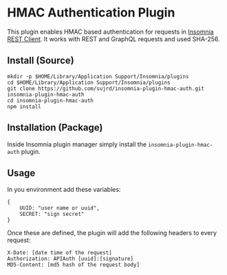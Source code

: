 # HMAC Authentication Plugin

This plugin enables HMAC based authentication for requests in [Insomnia REST Client](https://insomnia.rest/). It works with REST and GraphQL requests and used SHA-256.

## Install (Source)

```
mkdir -p $HOME/Library/Application Support/Insomnia/plugins
cd $HOME/Library/Application Support/Insomnia/plugins
git clone https://github.com/sujrd/insomnia-plugin-hmac-auth.git insomnia-plugin-hmac-auth
cd insomnia-plugin-hmac-auth
npm install
```

## Installation (Package)

Inside Insomnia plugin manager simply install the `insomnia-plugin-hmac-auth` plugin.

## Usage

In you environment add these variables:

```
{
    UUID: "user name or uuid",
    SECRET: "sign secret"
}
```

Once these are defined, the plugin will add the following headers to every request:

```
X-Date: [date time of the request]
Authorization: APIAuth [uuid]:[signature]
MD5-Content: [md5 hash of the request body]
```

